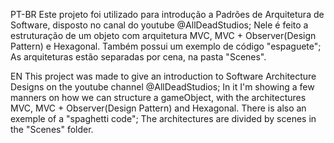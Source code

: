 PT-BR
Este projeto foi utilizado para introdução a Padrões de Arquitetura de Software, disposto no canal do youtube @AllDeadStudios;
Nele é feito a estruturação de um objeto com arquitetura MVC, MVC + Observer(Design Pattern) e Hexagonal. Também possui um exemplo de código "espaguete";
As arquiteturas estão separadas por cena, na pasta "Scenes".


EN
This project was made to give an introduction to Software Architecture Designs on the youtube channel @AllDeadStudios;
In it I'm showing a few manners on how we can structure a gameObject, with the architectures MVC, MVC + Observer(Design Pattern) and Hexagonal. There is also an exemple of a "spaghetti code";
The architectures are divided by scenes in the "Scenes" folder.
